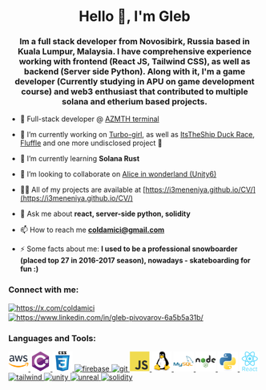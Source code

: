 <h1 align="center">Hello 👋, I'm Gleb</h1>
<h3 align="center">Im a full stack developer from Novosibirk, Russia based in Kuala Lumpur, Malaysia. I have comprehensive experience working with frontend (React JS, Tailwind CSS), as well as backend (Server side Python). Along with it, I'm a game developer (Currently studying in APU on game development course) and web3 enthusiast that contributed to multiple solana and etherium based projects.</h3>

- 💼 Full-stack developer @ [AZMTH terminal](https://www.linkedin.com/company/azmuth-terminal/posts/?feedView=all)

- 🔭 I’m currently working on [Turbo-girl](https://turbogirleclipselive.azmth.ai/), as well as [ItsTheShip Duck Race](https://itsduckrace.itstheship.com/), [Fluffle](https://x.com/fluffleworld) and one more undisclosed project 👀

- 🌱 I’m currently learning **Solana Rust**

- 👯 I’m looking to collaborate on [Alice in wonderland (Unity6)](https://github.com/i3meneniya/alicegame)

- 👨‍💻 All of my projects are available at [https://i3meneniya.github.io/CV/](https://i3meneniya.github.io/CV/)

- 💬 Ask me about **react, server-side python, solidity**

- 📫 How to reach me **coldamici@gmail.com**

- ⚡ Some facts about me: **I used to be a professional snowboarder (placed top 27 in 2016-2017 season), nowadays - skateboarding for fun :)**

<h3 align="left">Connect with me:</h3>
<p align="left">
<a href="https://x.com/coldamici" target="blank"><img align="center" src="https://raw.githubusercontent.com/rahuldkjain/github-profile-readme-generator/master/src/images/icons/Social/twitter.svg" alt="https://x.com/coldamici" height="30" width="40" /></a>
<a href="https://www.linkedin.com/in/gleb-pivovarov-6a5b5a31b/" target="blank"><img align="center" src="https://raw.githubusercontent.com/rahuldkjain/github-profile-readme-generator/master/src/images/icons/Social/linked-in-alt.svg" alt="https://www.linkedin.com/in/gleb-pivovarov-6a5b5a31b/" height="30" width="40" /></a>
</p>

<h3 align="left">Languages and Tools:</h3>
<p align="left"> <a href="https://aws.amazon.com" target="_blank" rel="noreferrer"> <img src="https://raw.githubusercontent.com/devicons/devicon/master/icons/amazonwebservices/amazonwebservices-original-wordmark.svg" alt="aws" width="40" height="40"/> </a> <a href="https://www.w3schools.com/cs/" target="_blank" rel="noreferrer"> <img src="https://raw.githubusercontent.com/devicons/devicon/master/icons/csharp/csharp-original.svg" alt="csharp" width="40" height="40"/> </a> <a href="https://www.w3schools.com/css/" target="_blank" rel="noreferrer"> <img src="https://raw.githubusercontent.com/devicons/devicon/master/icons/css3/css3-original-wordmark.svg" alt="css3" width="40" height="40"/> </a> <a href="https://firebase.google.com/" target="_blank" rel="noreferrer"> <img src="https://www.vectorlogo.zone/logos/firebase/firebase-icon.svg" alt="firebase" width="40" height="40"/> </a> <a href="https://git-scm.com/" target="_blank" rel="noreferrer"> <img src="https://www.vectorlogo.zone/logos/git-scm/git-scm-icon.svg" alt="git" width="40" height="40"/> </a> <a href="https://developer.mozilla.org/en-US/docs/Web/JavaScript" target="_blank" rel="noreferrer"> <img src="https://raw.githubusercontent.com/devicons/devicon/master/icons/javascript/javascript-original.svg" alt="javascript" width="40" height="40"/> </a> <a href="https://www.linux.org/" target="_blank" rel="noreferrer"> <img src="https://raw.githubusercontent.com/devicons/devicon/master/icons/linux/linux-original.svg" alt="linux" width="40" height="40"/> </a> <a href="https://www.mysql.com/" target="_blank" rel="noreferrer"> <img src="https://raw.githubusercontent.com/devicons/devicon/master/icons/mysql/mysql-original-wordmark.svg" alt="mysql" width="40" height="40"/> </a> <a href="https://nodejs.org" target="_blank" rel="noreferrer"> <img src="https://raw.githubusercontent.com/devicons/devicon/master/icons/nodejs/nodejs-original-wordmark.svg" alt="nodejs" width="40" height="40"/> </a> <a href="https://www.python.org" target="_blank" rel="noreferrer"> <img src="https://raw.githubusercontent.com/devicons/devicon/master/icons/python/python-original.svg" alt="python" width="40" height="40"/> </a> <a href="https://reactjs.org/" target="_blank" rel="noreferrer"> <img src="https://raw.githubusercontent.com/devicons/devicon/master/icons/react/react-original-wordmark.svg" alt="react" width="40" height="40"/> </a> <a href="https://tailwindcss.com/" target="_blank" rel="noreferrer"> <img src="https://www.vectorlogo.zone/logos/tailwindcss/tailwindcss-icon.svg" alt="tailwind" width="40" height="40"/> </a> <a href="https://unity.com/" target="_blank" rel="noreferrer"> <img src="https://www.vectorlogo.zone/logos/unity3d/unity3d-icon.svg" alt="unity" width="40" height="40"/> </a> <a href="https://unrealengine.com/" target="_blank" rel="noreferrer"> <img src="https://raw.githubusercontent.com/kenangundogan/fontisto/036b7eca71aab1bef8e6a0518f7329f13ed62f6b/icons/svg/brand/unreal-engine.svg" alt="unreal" width="40" height="40"/> </a> </a> <a href="https://www.soliditylang.org/" target="_blank" rel="noreferrer"> <img src="https://platon-solidity.readthedocs.io/en/latest/_images/logo.svg" alt="solidity" width="40" height="40"/> </a> </p>
